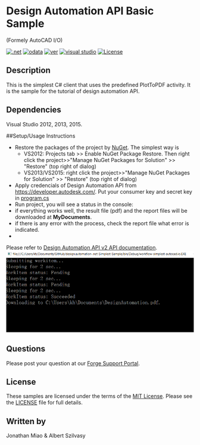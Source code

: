 # Design Automation API Basic Sample
(Formely AutoCAD I/O)

[![.net](https://img.shields.io/badge/.net-4.5-green.svg)](http://www.microsoft.com/en-us/download/details.aspx?id=30653)
[![odata](https://img.shields.io/badge/odata-4.0-yellow.svg)](http://www.odata.org/documentation/)
[![ver](https://img.shields.io/badge/Design%20Automation%20API-2.0-green.svg)](https://developer.autodesk.com/en/docs/design-automation/v2/overview/)
[![visual studio](https://img.shields.io/badge/Visual%20Studio-2012%7C2013%7C2015-blue.svg)](https://www.visualstudio.com/)
[![License](http://img.shields.io/:license-mit-red.svg)](http://opensource.org/licenses/MIT)


## Description

This is the simplest C# client that uses the predefined PlotToPDF activity. It is the sample for the tutorial of design automation API.

## Dependencies

Visual Studio 2012, 2013, 2015.

##Setup/Usage Instructions

* Restore the packages of the project by [NuGet](https://www.nuget.org/). The simplest way is
  * VS2012: Projects tab >> Enable NuGet Package Restore. Then right click the project>>"Manage NuGet Packages for Solution" >> "Restore" (top right of dialog)
  * VS2013/VS2015:  right click the project>>"Manage NuGet Packages for Solution" >> "Restore" (top right of dialog)
* Apply credencials of Design Automation API from https://developer.autodesk.com/. Put your consumer key and secret key in [program.cs](./Program.cs) 
*  Run project, you will see a status in the console:
* if everything works well, the result file (pdf) and the report files will be downloaded at **MyDocuments**.
* if there is any error with the process, check the report file what error is indicated.
* 
Please refer to [Design Automation API v2 API documentation](https://developer.autodesk.com/en/docs/design-automation/v2/overview/).
![thumbnail](help/console.png)

## Questions

Please post your question at our [Forge Support Portal](https://developer.autodesk.com/en/support/get-help).

## License

These samples are licensed under the terms of the [MIT License](http://opensource.org/licenses/MIT). Please see the [LICENSE](LICENSE) file for full details.

## Written by 

Jonathan Miao & Albert Szilvasy
